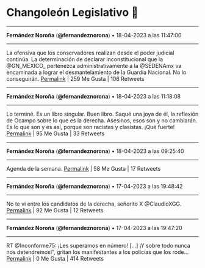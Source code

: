 # Changoleón Legislativo 🙈
*****
**Fernández Noroña** (**@fernandeznorona**) • 18-04-2023 a las 11:47:00
*****
La ofensiva que los conservadores realizan desde el poder judicial continúa. La determinación de declarar inconstitucional que la @GN_MEXICO_ pertenezca administrativamente a la @SEDENAmx va encaminada a lograr el desmantelamiento de la Guardia Nacional. No lo conseguirán.
[Permalink](https://twitter.com/fernandeznorona/status/1648412833036550145) | 259 Me Gusta | 106 Retweets
*****
**Fernández Noroña** (**@fernandeznorona**) • 18-04-2023 a las 11:18:08
*****
Lo terminé. Es un libro singular. Buen libro. Saqué una joya de él, la reflexión de Ocampo sobre lo que es la derecha. Asesinos, esos son y no cambiarán. Es lo que son y es así, porque son racistas y clasistas. ¡Qué fuerte!
[Permalink](https://twitter.com/fernandeznorona/status/1648405571333136386) | 95 Me Gusta | 33 Retweets
*****
**Fernández Noroña** (**@fernandeznorona**) • 18-04-2023 a las 09:25:40
*****
Agenda de la semana.
[Permalink](https://twitter.com/fernandeznorona/status/1648377267091914754) | 58 Me Gusta | 17 Retweets
*****
**Fernández Noroña** (**@fernandeznorona**) • 17-04-2023 a las 19:48:42
*****
No te vi entre los candidatos de la derecha, señorito X @ClaudioXGG.
[Permalink](https://twitter.com/fernandeznorona/status/1648171670106955776) | 92 Me Gusta | 12 Retweets
*****
**Fernández Noroña** (**@fernandeznorona**) • 17-04-2023 a las 19:47:20
*****
RT @Inconforme75: ¡Les superamos en número! […] ¡Y sobre todo nunca nos detendremos!”, gritan los manifestantes a los policías que los rode…
[Permalink](https://twitter.com/fernandeznorona/status/1648171328099213312) | 0 Me Gusta | 414 Retweets